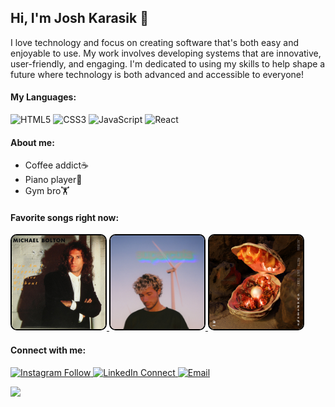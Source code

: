   ## Hi, I'm Josh Karasik 👋

I love technology and focus on creating software that's both easy and enjoyable to use. My work involves developing systems that are innovative, user-friendly, and engaging. I'm dedicated to using my skills to help shape a future where technology is both advanced and accessible to everyone!

#### My Languages:
<p>
  <!-- HTML Badge -->
  <img alt="HTML5" src="https://img.shields.io/badge/-HTML5-black?style=flat-square&logo=html5&logoColor=orange" />
  <!-- CSS Badge -->
  <img alt="CSS3" src="https://img.shields.io/badge/-CSS3-black?style=flat-square&logo=css3&logoColor=orange" />
  <!-- JavaScript Badge -->
  <img alt="JavaScript" src="https://img.shields.io/badge/-JavaScript-black?style=flat-square&logo=javascript&logoColor=orange" />
  <!-- React Badge -->
  <img alt="React" src="https://img.shields.io/badge/-React-black?style=flat-square&logo=react&logoColor=orange" />
</p>

#### About me:
* Coffee addict☕️
* Piano player🎹
* Gym bro🏋️

#### Favorite songs right now:

<a href="https://open.spotify.com/track/3RMeOetCdXttthQK0clPuz?si=a0dd2f82158641af" target="_blank">
  <img src="https://github.com/joshuakarasik/joshuakarasik/blob/main/michael%20bolton.jpeg" width="150" alt="How Am I Supposed to Live Without You" style="border: 2px solid #000000; border-radius: 10px;"/>
</a>

<a href="https://open.spotify.com/track/4PyMK7JTcu6l30D8KogokR?si=d8c8218bd7054a15" target="_blank">
  <img src="https://github.com/joshuakarasik/joshuakarasik/blob/main/jeremy%20zucker.jpeg" width="150" alt="Supercuts" style="border: 2px solid #000000; border-radius: 10px;"/>
</a>

<a href="https://open.spotify.com/track/74nEGIzIefJhJ5qX7NeIAz?si=443d1dfd1fa44a83" target="_blank">
  <img src="https://github.com/joshuakarasik/joshuakarasik/blob/main/beggin.jpeg" width="150" alt="Beggin'" style="border: 2px solid #000000; border-radius: 10px;"/>
</a>


#### Connect with me:
<p>
 <a href="https://instagram.com/josh.karasik" target="_blank">
  <img alt="Instagram Follow" src="https://img.shields.io/badge/Instagram-black?style=flat-square&logo=instagram&logoColor=orange">
</a>
  <a href="https://linkedin.com/in/joshuakarasik" target="_blank">
    <img alt="LinkedIn Connect" src="https://img.shields.io/badge/LinkedIn-Connect-black?style=flat-square&logo=linkedin">
  </a>
  <a href="mailto:joshuakarasik@gmail.com" target="_blank">
    <img alt="Email" src="https://img.shields.io/badge/Email-Me-black?style=flat-square&logo=gmail&color=orange">
  </a>
</p>





![](https://komarev.com/ghpvc/?username=jioshuakarasik&color=blue)
<!--
**joshuakarasik/joshuakarasik** is a ✨ _special_ ✨ repository because its `README.md` (this file) appears on your GitHub profile.

Here are some ideas to get you started:

- 🔭 I’m currently working on ...
- 🌱 I’m currently learning ...
- 👯 I’m looking to collaborate on ...
- 🤔 I’m looking for help with ...
- 💬 Ask me about ...
- 📫 How to reach me: ...
- 😄 Pronouns: ...
- ⚡ Fun fact: ...
-->
